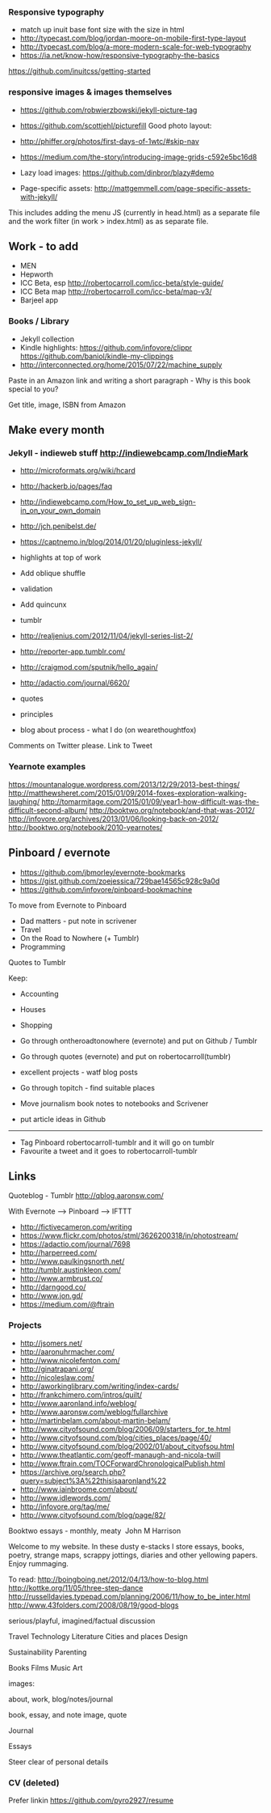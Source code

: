 ### Responsive typography
-  match up inuit base font size with the size in html
- http://typecast.com/blog/jordan-moore-on-mobile-first-type-layout
- http://typecast.com/blog/a-more-modern-scale-for-web-typography
- https://ia.net/know-how/responsive-typography-the-basics

https://github.com/inuitcss/getting-started

### responsive images & images themselves
- https://github.com/robwierzbowski/jekyll-picture-tag
- https://github.com/scottjehl/picturefill
Good photo layout:
- http://phiffer.org/photos/first-days-of-1wtc/#skip-nav
- https://medium.com/the-story/introducing-image-grids-c592e5bc16d8

- Lazy load images: https://github.com/dinbror/blazy#demo
- Page-specific assets: http://mattgemmell.com/page-specific-assets-with-jekyll/

This includes adding the menu JS (currently in head.html) as a separate file and the work filter (in work > index.html) as as separate file.

## Work - to add
- MEN
- Hepworth
- ICC Beta, esp http://robertocarroll.com/icc-beta/style-guide/
- ICC Beta map http://robertocarroll.com/icc-beta/map-v3/
- Barjeel app

### Books / Library
- Jekyll collection
- Kindle highlights:
https://github.com/infovore/clippr
https://github.com/baniol/kindle-my-clippings
- http://interconnected.org/home/2015/07/22/machine_supply

Paste in an Amazon link and writing a short paragraph - Why is this book special to you?

Get title, image, ISBN from Amazon

## Make every month


### Jekyll - indieweb stuff http://indiewebcamp.com/IndieMark
- http://microformats.org/wiki/hcard
- http://hackerb.io/pages/faq
- http://indiewebcamp.com/How_to_set_up_web_sign-in_on_your_own_domain
- http://jch.penibelst.de/
- https://captnemo.in/blog/2014/01/20/pluginless-jekyll/

- highlights at top of work
- Add oblique shuffle
- validation
- Add quincunx
- tumblr
- http://realjenius.com/2012/11/04/jekyll-series-list-2/
- http://reporter-app.tumblr.com/


 - http://craigmod.com/sputnik/hello_again/
 - http://adactio.com/journal/6620/

- quotes
- principles
- blog about process - what I do (on wearethoughtfox)

Comments on Twitter please. Link to Tweet


### Yearnote examples
https://mountanalogue.wordpress.com/2013/12/29/2013-best-things/
http://matthewsheret.com/2015/01/09/2014-foxes-exploration-walking-laughing/
http://tomarmitage.com/2015/01/09/year1-how-difficult-was-the-difficult-second-album/
http://booktwo.org/notebook/and-that-was-2012/
http://infovore.org/archives/2013/01/06/looking-back-on-2012/
http://booktwo.org/notebook/2010-yearnotes/

## Pinboard / evernote
- https://github.com/jbmorley/evernote-bookmarks
- https://gist.github.com/zoejessica/729bae14565c928c9a0d
- https://github.com/infovore/pinboard-bookmachine

To move from Evernote to Pinboard
- Dad matters - put note in scrivener
- Travel
- On the Road to Nowhere (+ Tumblr)
- Programming

Quotes to Tumblr

Keep:
- Accounting
- Houses
- Shopping


- Go through ontheroadtonowhere (evernote) and put on Github / Tumblr
- Go through quotes (evernote) and put on robertocarroll(tumblr)
- excellent projects - watf blog posts
- Go through topitch - find suitable places
- Move journalism book notes to notebooks and Scrivener
- put article ideas in Github

******
- Tag Pinboard robertocarroll-tumblr and it will go on tumblr
- Favourite a tweet and it goes to robertocarroll-tumblr


## Links
Quoteblog - Tumblr
http://qblog.aaronsw.com/

With Evernote —> Pinboard ——> IFTTT

- http://fictivecameron.com/writing
- https://www.flickr.com/photos/stml/3626200318/in/photostream/
- https://adactio.com/journal/7698
- http://harperreed.com/
- http://www.paulkingsnorth.net/
- http://tumblr.austinkleon.com/
- http://www.armbrust.co/
- http://darngood.co/
- http://www.jon.gd/
- https://medium.com/@ftrain

### Projects
- http://jsomers.net/
- http://aaronuhrmacher.com/
- http://www.nicolefenton.com/
- http://ginatrapani.org/
- http://nicoleslaw.com/
- http://aworkinglibrary.com/writing/index-cards/
- http://frankchimero.com/intros/quilt/
- http://www.aaronland.info/weblog/
- http://www.aaronsw.com/weblog/fullarchive
- http://martinbelam.com/about-martin-belam/
- http://www.cityofsound.com/blog/2006/09/starters_for_te.html
- http://www.cityofsound.com/blog/cities_places/page/40/
- http://www.cityofsound.com/blog/2002/01/about_cityofsou.html
- http://www.theatlantic.com/geoff-manaugh-and-nicola-twill
- http://www.ftrain.com/TOCForwardChronologicalPublish.html
- https://archive.org/search.php?query=subject%3A%22thisisaaronland%22
- http://www.iainbroome.com/about/
- http://www.idlewords.com/
- http://infovore.org/tag/me/
- http://www.cityofsound.com/blog/page/82/

Booktwo essays - monthly, meaty 
John M Harrison 

Welcome to my website. In these dusty e-stacks I store essays, books, poetry, strange maps, scrappy jottings, diaries and other yellowing papers. Enjoy rummaging.

To read:
http://boingboing.net/2012/04/13/how-to-blog.html
http://kottke.org/11/05/three-step-dance
http://russelldavies.typepad.com/planning/2006/11/how_to_be_inter.html
http://www.43folders.com/2008/08/19/good-blogs

serious/playful, imagined/factual discussion

Travel
Technology
Literature
Cities and places
Design

Sustainability
Parenting

Books
Films
Music
Art

images:

about, work, blog/notes/journal

book, essay, and note
image, quote

Journal

Essays

Steer clear of personal details

### CV (deleted)
Prefer linkin
https://github.com/pyro2927/resume
